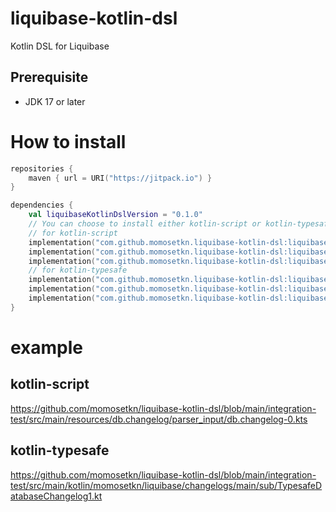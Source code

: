 # liquibase-kotlin-dsl

Kotlin DSL for Liquibase

## Prerequisite

- JDK 17 or later

# How to install

```kotlin
repositories {
    maven { url = URI("https://jitpack.io") }
}

dependencies {
    val liquibaseKotlinDslVersion = "0.1.0"
    // You can choose to install either kotlin-script or kotlin-typesafe.
    // for kotlin-script
    implementation("com.github.momosetkn.liquibase-kotlin-dsl:liquibase-kotlin-dsl:$liquibaseKotlinDslVersion")
    implementation("com.github.momosetkn.liquibase-kotlin-dsl:liquibase-kotlin-script-parser:$liquibaseKotlinDslVersion")
    implementation("com.github.momosetkn.liquibase-kotlin-dsl:liquibase-kotlin-script-serializer:$liquibaseKotlinDslVersion")
    // for kotlin-typesafe
    implementation("com.github.momosetkn.liquibase-kotlin-dsl:liquibase-kotlin-dsl:$liquibaseKotlinDslVersion")
    implementation("com.github.momosetkn.liquibase-kotlin-dsl:liquibase-kotlin-typesafe-parser:$liquibaseKotlinDslVersion")
    implementation("com.github.momosetkn.liquibase-kotlin-dsl:liquibase-kotlin-typesafe-serializer:$liquibaseKotlinDslVersion")
}
```

# example
## kotlin-script
https://github.com/momosetkn/liquibase-kotlin-dsl/blob/main/integration-test/src/main/resources/db.changelog/parser_input/db.changelog-0.kts
## kotlin-typesafe
https://github.com/momosetkn/liquibase-kotlin-dsl/blob/main/integration-test/src/main/kotlin/momosetkn/liquibase/changelogs/main/sub/TypesafeDatabaseChangelog1.kt
